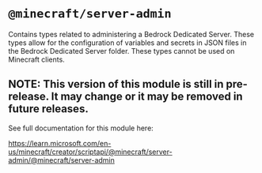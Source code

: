 # `@minecraft/server-admin`

Contains types related to administering a Bedrock Dedicated Server. These types allow for the configuration of variables and secrets in JSON files in the Bedrock Dedicated Server folder. These types cannot be used on Minecraft clients.

## **NOTE: This version of this module is still in pre-release.  It may change or it may be removed in future releases.**

See full documentation for this module here:

https://learn.microsoft.com/en-us/minecraft/creator/scriptapi/@minecraft/server-admin/@minecraft/server-admin
